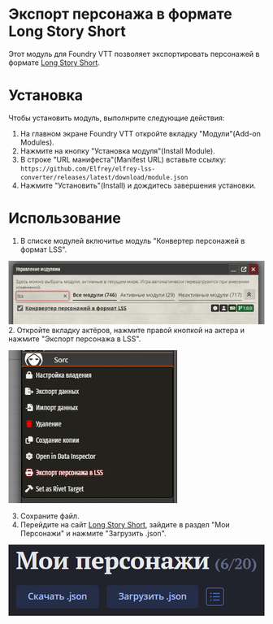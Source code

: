 # Экспорт персонажа в формате Long Story Short
Этот модуль для Foundry VTT позволяет экспортировать персонажей в формате [Long Story Short](https://longstoryshort.app/characters/list/).

# Установка
Чтобы установить модуль, выполнрите следующие действия:

1. На главном экране Foundry VTT откройте вкладку "Модули"(Add-on Modules).
2. Нажмите на кнопку "Установка модуля"(Install Module).
3. В строке "URL манифеста"(Manifest URL) вставьте ссылку: `https://github.com/Elfrey/elfrey-lss-converter/releases/latest/download/module.json`
4. Нажмите "Установить"(Install) и дождитесь завершения установки.
 
# Использование
1. В списке модулей включитье модуль "Конвертер персонажей в формат LSS".

![img_1.png](img_1.png)
2. Откройте вкладку актёров, нажмите правой кнопкой на актера и нажмите "Экспорт персонажа в LSS".

![img.png](img.png)

3. Сохраните файл.
4. Перейдите на сайт [Long Story Short](https://longstoryshort.app/characters/list/), зайдите в раздел "Мои Персонажи" и нажмите "Загрузить .json".
 
![img_2.png](img_2.png)
